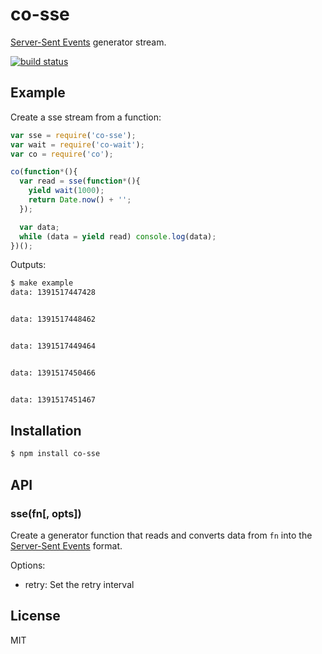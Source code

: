 
# co-sse

  [Server-Sent Events](http://www.html5rocks.com/en/tutorials/eventsource/basics/)
  generator stream.
  
  [![build status](https://secure.travis-ci.org/juliangruber/co-sse.png)](http://travis-ci.org/juliangruber/co-sse)

## Example

  Create a sse stream from a function:

```js
var sse = require('co-sse');
var wait = require('co-wait');
var co = require('co');

co(function*(){
  var read = sse(function*(){
    yield wait(1000);
    return Date.now() + '';
  });

  var data;
  while (data = yield read) console.log(data);
})();

```

Outputs:

```bash
$ make example
data: 1391517447428


data: 1391517448462


data: 1391517449464


data: 1391517450466


data: 1391517451467


```

## Installation

```bash
$ npm install co-sse
```

## API

### sse(fn[, opts])

  Create a generator function that reads and converts data from `fn` into
  the [Server-Sent Events](http://www.html5rocks.com/en/tutorials/eventsource/basics/)
  format.
  
  Options:
  
  - retry: Set the retry interval

## License

  MIT

